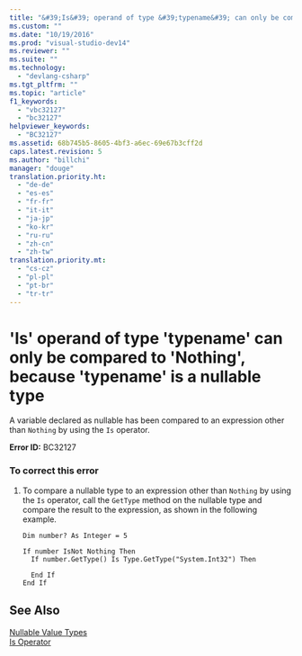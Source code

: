 ```yaml
---
title: "&#39;Is&#39; operand of type &#39;typename&#39; can only be compared to &#39;Nothing&#39;, because &#39;typename&#39; is a nullable type | Microsoft Docs"
ms.custom: ""
ms.date: "10/19/2016"
ms.prod: "visual-studio-dev14"
ms.reviewer: ""
ms.suite: ""
ms.technology: 
  - "devlang-csharp"
ms.tgt_pltfrm: ""
ms.topic: "article"
f1_keywords: 
  - "vbc32127"
  - "bc32127"
helpviewer_keywords: 
  - "BC32127"
ms.assetid: 68b745b5-8605-4bf3-a6ec-69e67b3cff2d
caps.latest.revision: 5
ms.author: "billchi"
manager: "douge"
translation.priority.ht: 
  - "de-de"
  - "es-es"
  - "fr-fr"
  - "it-it"
  - "ja-jp"
  - "ko-kr"
  - "ru-ru"
  - "zh-cn"
  - "zh-tw"
translation.priority.mt: 
  - "cs-cz"
  - "pl-pl"
  - "pt-br"
  - "tr-tr"
---
```

# &#39;Is&#39; operand of type &#39;typename&#39; can only be compared to &#39;Nothing&#39;, because &#39;typename&#39; is a nullable type
A variable declared as nullable has been compared to an expression other than `Nothing` by using the `Is` operator.  
  
 **Error ID:** BC32127  
  
### To correct this error  
  
1.  To compare a nullable type to an expression other than `Nothing` by using the `Is` operator, call the `GetType` method on the nullable type and compare the result to the expression, as shown in the following example.  
  
    ```vb#  
    Dim number? As Integer = 5  
  
    If number IsNot Nothing Then  
      If number.GetType() Is Type.GetType("System.Int32") Then   
  
      End If  
    End If  
    ```  
  
## See Also  
 [Nullable Value Types](../Topic/Nullable%20Value%20Types%20\(Visual%20Basic\).md)   
 [Is Operator](../Topic/Is%20Operator%20\(Visual%20Basic\).md)